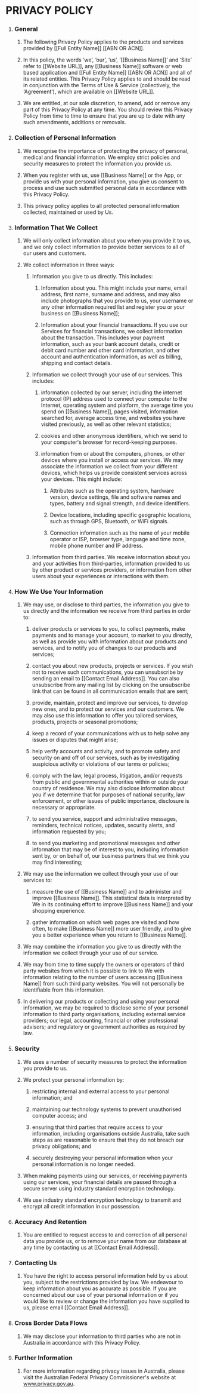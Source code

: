 # PRIVACY POLICY

1. ### General

	1. The following Privacy Policy applies to the products and services provided by [[Full Entity Name]] [[ABN OR ACN]]. 

	2. In this policy, the words ‘we’, ‘our’, ‘us’, ‘[[Business Name]]’ and ‘Site’ refer to [[Website URL]], any [[Business Name]] software or web based application and [[Full Entity Name]] [[ABN OR ACN]] and all of its related entities. This Privacy Policy applies to and should be read in conjunction with the Terms of Use & Service (collectively, the ‘Agreement’), which are available on [[Website URL]].
	
	3. We are entitled, at our sole discretion, to amend, add or remove any part of this Privacy Policy at any time. You should review this Privacy Policy from time to time to ensure that you are up to date with any such amendments, additions or removals.

2. ### Collection of Personal Information 

	1. We recognise the importance of protecting the privacy of personal, medical and financial information. We employ strict policies and security measures to protect the information you provide us. 
	
	2. When you register with us, use [[Business Name]] or the App, or provide us with your personal information, you give us consent to process and use such submitted personal data in accordance with this Privacy Policy. 
	
	3. This privacy policy applies to all protected personal information collected, maintained or used by Us.

3. ### Information That We Collect

	1. We will only collect information about you when you provide it to us, and we only collect information to provide better services to all of our users and customers.
	
	2. We collect information in three ways:
	
		1. Information you give to us directly. This includes:
		
			1. Information about you. This might include your name, email address, first name, surname and address, and may also include photographs that you provide to us, your username or any other information required list and register you or your business on [[Business Name]];

			2. Information about your financial transactions. If you use our Services for financial transactions, we collect information about the transaction. This includes your payment information, such as your bank account details, credit or debit card number and other card information, and other account and authentication information, as well as billing, shipping and contact details.

		2. Information we collect through your use of our services. This includes:
			
			1. information collected by our server, including the internet protocol (IP) address used to connect your computer to the Internet, operating system and platform, the average time you spend on [[Business Name]], pages visited, information searched for, average access time, and websites you have visited previously, as well as other relevant statistics;
			
			2. cookies and other anonymous identifiers, which we send to your computer's browser for record-keeping purposes. 

			3. information from or about the computers, phones, or other devices where you install or access our services. We may associate the information we collect from your different devices, which helps us provide consistent services across your devices. This might include:  

				1. Attributes such as the operating system, hardware version, device settings, file and software names and types, battery and signal strength, and device identifiers. 

				2. Device locations, including specific geographic locations, such as through GPS, Bluetooth, or WiFi signals.
				
				3. Connection information such as the name of your mobile operator or ISP, browser type, language and time zone, mobile phone number and IP address.

		3. Information from third parties. We receive information about you and your activities from third-parties, information provided to us by other product or services providers, or information from other users about your experiences or interactions with them. 

4. ### How We Use Your Information

	1. We may use, or disclose to third parties, the information you give to us directly and the information we receive from third parties in order to:
		
		1. deliver products or services to you, to collect payments, make payments and to manage your account, to market to you directly, as well as provide you with information about our products and services, and to notify you of changes to our products and services;

		2. contact you about new products, projects or services. If you wish not to receive such communications, you can unsubscribe by sending an email to [[Contact Email Address]]. You can also unsubscribe from any mailing list by clicking on the unsubscribe link that can be found in all communication emails that are sent;

		3. provide, maintain, protect and improve our services, to develop new ones, and to protect our services and our customers. We may also use this information to offer you tailored services, products, projects or seasonal promotions;
		
		4. keep a record of your communications with us to help solve any issues or disputes that might arise;
		
		5. help verify accounts and activity, and to promote safety and security on and off of our services, such as by investigating suspicious activity or violations of our terms or policies;
		
		6. comply with the law, legal process, litigation, and/or requests from public and governmental authorities within or outside your country of residence. We may also disclose information about you if we determine that for purposes of national security, law enforcement, or other issues of public importance, disclosure is necessary or appropriate.

		7. to send you service, support and administrative messages, reminders, technical notices, updates, security alerts, and information requested by you;

		8. to send you marketing and promotional messages and other information that may be of interest to you, including information sent by, or on behalf of, our business partners that we think you may find interesting;

	2. We may use the information we collect through your use of our services to:
		
		1. measure the use of [[Business Name]] and to administer and improve [[Business Name]]. This statistical data is interpreted by We in its continuing effort to improve [[Business Name]] and your shopping experience.
		
		2. gather information on which web pages are visited and how often, to make [[Business Name]] more user friendly, and to give you a better experience when you return to [[Business Name]]. 

	3. We may combine the information you give to us directly with the information we collect through your use of our service.
	
	4. We may from time to time supply the owners or operators of third party websites from which it is possible to link to We with information relating to the number of users accessing [[Business Name]] from such third party websites. You will not personally be identifiable from this information.
	
	5. In delivering our products or collecting and using your personal information, we may be required to disclose some of your personal information to third party organisations, including external service providers; our legal, accounting, financial or other professional advisors; and regulatory or government authorities as required by law.

5. ### Security

	1. We uses a number of security measures to protect the information you provide to us.
	
	2. We protect your personal information by:
		
		1. restricting internal and external access to your personal information; and
		
		2. maintaining our technology systems to prevent unauthorised computer access; and
		
		3. ensuring that third parties that require access to your information, including organisations outside Australia, take such steps as are reasonable to ensure that they do not breach our privacy obligations; and
		
		4. securely destroying your personal information when your personal information is no longer needed.
	
	3. When making payments using our services, or receiving payments using our services, your financial details are passed through a secure server using industry standard encryption technology.
	
	4. We use industry standard encryption technology to transmit and encrypt all credit information in our possession.

6. ### Accuracy And Retention

	1. You are entitled to request access to and correction of all personal data you provide us, or to remove your name from our database at any time by contacting us at [[Contact Email Address]].

7. ### Contacting Us

	1. You have the right to access personal information held by us about you, subject to the restrictions provided by law. We endeavour to keep information about you as accurate as possible. If you are concerned about our use of your personal information or if you would like to review or change the information you have supplied to us, please email [[Contact Email Address]].

8. ### Cross Border Data Flows

	1. We may disclose your information to third parties who are not in Australia in accordance with this Privacy Policy. 

9. ### Further Information

	1. For more information regarding privacy issues in Australia, please visit the Australian Federal Privacy Commissioner's website at www.privacy.gov.au.
